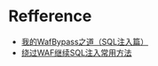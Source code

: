 # Refference
+ [我的WafBypass之道（SQL注入篇）](https://xianzhi.aliyun.com/forum/read/349.html)
+ [绕过WAF继续SQL注入常用方法](http://www.freebuf.com/articles/web/36683.html)